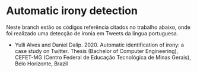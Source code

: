 # Automatic irony detection
Neste branch estão os códigos referência citados no trabalho abaixo, onde foi realizado uma detecção de ironia em Tweets da lingua portuguesa. 

* Yulli Alves and Daniel Dalip. 2020. Automatic identification of irony: a case study on Twitter. Thesis (Bachelor of Computer Engineering), CEFET-MG (Centro Federal de Educação Tecnológica de Minas Gerais), Belo Horizonte, Brazil
